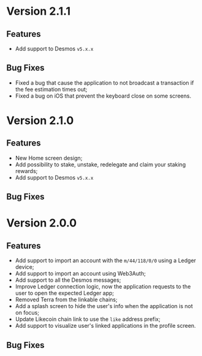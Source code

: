 # Version 2.1.1
## Features
- Add support to Desmos `v5.x.x`

## Bug Fixes
- Fixed a bug that cause the application to not broadcast a transaction if the fee estimation times out;
- Fixed a bug on iOS that prevent the keyboard close on some screens.

# Version 2.1.0
## Features
- New Home screen design;
- Add possibility to stake, unstake, redelegate and claim your staking rewards;
- Add support to Desmos `v5.x.x`

## Bug Fixes

# Version 2.0.0
## Features
- Add support to import an account with the `m/44/118/0/0` using a Ledger device;
- Add support to import an account using Web3Auth;
- Add support to all the Desmos messages;
- Improve Ledger connection logic, now the application requests to the user to open the expected Ledger app;
- Removed Terra from the linkable chains;
- Add a splash screen to hide the user's info when the application is not on focus;
- Update Likecoin chain link to use the `like` address prefix;
- Add support to visualize user's linked applications in the profile screen.

## Bug Fixes

